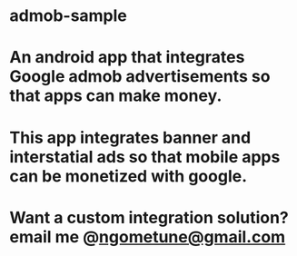 # admob-sample
# An android app that integrates Google admob advertisements so that apps can make money.
# This app integrates banner and interstatial ads so that mobile apps can be monetized with google. 
# Want a custom integration solution? email me @ngometune@gmail.com

